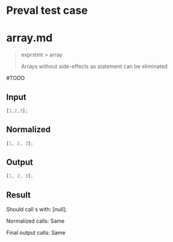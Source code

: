 # Preval test case

# array.md

> exprstmt > array
>
> Arrays without side-effects as statement can be eliminated

#TODO

## Input

`````js filename=intro
[1,2,3];
`````

## Normalized

`````js filename=intro
[1, 2, 3];
`````

## Output

`````js filename=intro
[1, 2, 3];
`````

## Result

Should call `$` with:
[null];

Normalized calls: Same

Final output calls: Same
